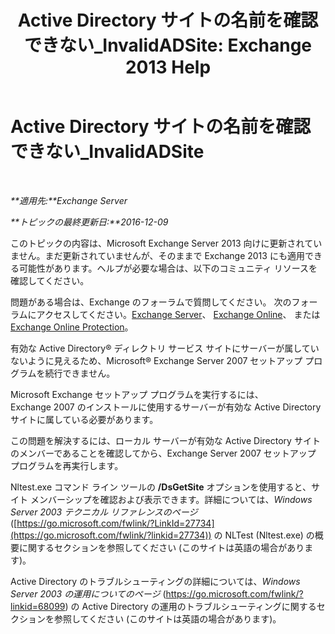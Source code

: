﻿---
title: 'Active Directory サイトの名前を確認できない_InvalidADSite: Exchange 2013 Help'
TOCTitle: Active Directory サイトの名前を確認できない_InvalidADSite
ms:assetid: ef96e077-08a0-4108-9f7d-0d61758abcd4
ms:mtpsurl: https://technet.microsoft.com/ja-jp/library/ms.exch.setupreadiness.invalidadsite(v=EXCHG.150)
ms:contentKeyID: 48270225
ms.date: 04/24/2018
mtps_version: v=EXCHG.150
ms.translationtype: HT
---

# Active Directory サイトの名前を確認できない\_InvalidADSite

 

_**適用先:**Exchange Server_

_**トピックの最終更新日:**2016-12-09_

このトピックの内容は、Microsoft Exchange Server 2013 向けに更新されていません。まだ更新されていませんが、そのままで Exchange 2013 にも適用できる可能性があります。ヘルプが必要な場合は、以下のコミュニティ リソースを確認してください。

問題がある場合は、Exchange のフォーラムで質問してください。 次のフォーラムにアクセスしてください。[Exchange Server](https://go.microsoft.com/fwlink/p/?linkid=60612)、 [Exchange Online](https://go.microsoft.com/fwlink/p/?linkid=267542)、 または [Exchange Online Protection](https://go.microsoft.com/fwlink/p/?linkid=285351)。

有効な Active Directory® ディレクトリ サービス サイトにサーバーが属していないように見えるため、Microsoft® Exchange Server 2007 セットアップ プログラムを続行できません。

Microsoft Exchange セットアップ プログラムを実行するには、Exchange 2007 のインストールに使用するサーバーが有効な Active Directory サイトに属している必要があります。

この問題を解決するには、ローカル サーバーが有効な Active Directory サイトのメンバーであることを確認してから、Exchange Server 2007 セットアップ プログラムを再実行します。

Nltest.exe コマンド ライン ツールの **/DsGetSite** オプションを使用すると、サイト メンバーシップを確認および表示できます。詳細については、*Windows Server 2003 テクニカル リファレンスのページ* ([https://go.microsoft.com/fwlink/?LinkId=27734](https://go.microsoft.com/fwlink/?linkid=27734)) の NLTest (Nltest.exe) の概要に関するセクションを参照してください (このサイトは英語の場合があります)。

Active Directory のトラブルシューティングの詳細については、*Windows Server 2003 の運用についてのページ* (<https://go.microsoft.com/fwlink/?linkid=68099>) の Active Directory の運用のトラブルシューティングに関するセクションを参照してください (このサイトは英語の場合があります)。

